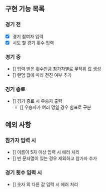 ## 구현 기능 목록

### 경기 전

- [x] 경기 참여자 입력
- [x] 시도 할 경기 횟수 입력

### 경기 중

- [] 입력 받은 횟수만큼 참가자별로 무작위 값 생성
- [] 랜덤 값에 따라 전진 여부 추가

### 경기 종료

- [] 경기 종료 시 우승자 출력
  - [] 우승자가 여러 명일 경우 쉼표로 구분

## 예외 사항

### 참가자 입력 시

- [] 이름이 5자 이상 입력 시 에러 처리
- [] 빈 문자열이 있는 경우 제외하고 참가자 추가

### 경기 횟수 입력 시

- [] 숫자 외 다른 값 입력 시 에러 처리
